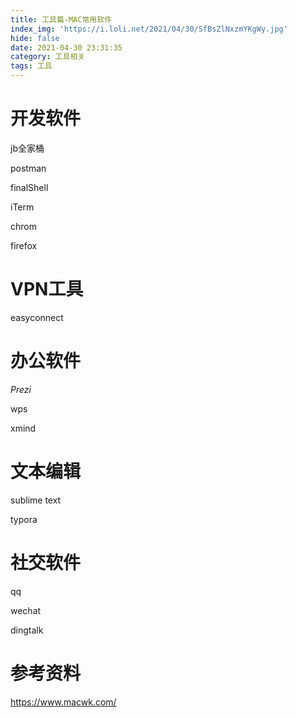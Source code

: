 ```yaml
---
title: 工具篇-MAC常用软件
index_img: 'https://i.loli.net/2021/04/30/SfBsZlNxzmYKgWy.jpg'
hide: false
date: 2021-04-30 23:31:35
category: 工具相关
tags: 工具
---
```


# 开发软件

jb全家桶

postman

finalShell

iTerm

chrom

firefox

# VPN工具

easyconnect

# 办公软件

*Prezi*

wps

xmind

# 文本编辑

sublime text

typora



# 社交软件

qq

wechat

dingtalk

# 参考资料

https://www.macwk.com/   


 